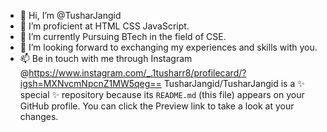 - 👋 Hi, I’m @TusharJangid
- 👀 I’m proficient at HTML CSS JavaScript.
- 🌱 I’m currently Pursuing BTech in the field of CSE.
- 💞️ I’m looking forward to exchanging my experiences and skills with you.
- 📫 Be in touch with me through Instagram @https://www.instagram.com/_.1tusharr8/profilecard/?igsh=MXNvcmNpcnZ1MW5qeg==
TusharJangid/TusharJangid is a ✨ special ✨ repository because its `README.md` (this file) appears on your GitHub profile.
You can click the Preview link to take a look at your changes.
